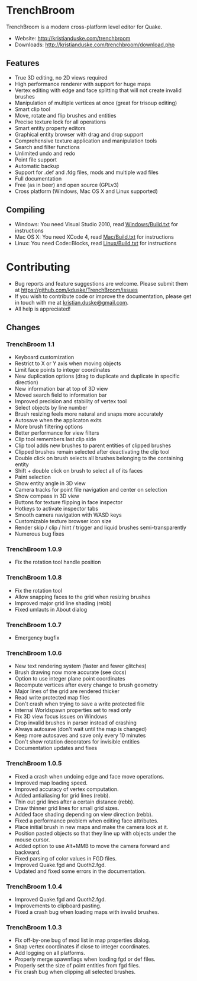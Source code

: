 # TrenchBroom

TrenchBroom is a modern cross-platform level editor for Quake.

- Website:   http://kristianduske.com/trenchbroom
- Downloads: http://kristianduske.com/trenchbroom/download.php

## Features
- True 3D editing, no 2D views required
- High performance renderer with support for huge maps
- Vertex editing with edge and face splitting that will not create invalid brushes
- Manipulation of multiple vertices at once (great for trisoup editing)
- Smart clip tool
- Move, rotate and flip brushes and entities
- Precise texture lock for all operations
- Smart entity property editors
- Graphical entity browser with drag and drop support
- Comprehensive texture application and manipulation tools
- Search and filter functions
- Unlimited undo and redo
- Point file support
- Automatic backup
- Support for .def and .fdg files, mods and multiple wad files
- Full documentation
- Free (as in beer) and open source (GPLv3)
- Cross platform (Windows, Mac OS X and Linux supported)

## Compiling
- Windows: You need Visual Studio 2010, read [Windows/Build.txt](Windows/Build.txt) for instructions
- Mac OS X: You need XCode 4, read [Mac/Build.txt](Mac/Build.txt) for instructions
- Linux: You need Code::Blocks, read [Linux/Build.txt](Linux/Build.txt) for instructions

# Contributing
- Bug reports and feature suggestions are welcome. Please submit them at https://github.com/kduske/TrenchBroom/issues
- If you wish to contribute code or improve the documentation, please get in touch with me at kristian.duske@gmail.com.
- All help is appreciated!

## Changes
### TrenchBroom 1.1
- Keyboard customization
- Restrict to X or Y axis when moving objects
- Limit face points to integer coordinates
- New duplication options (drag to duplicate and duplicate in specific direction)
- New information bar at top of 3D view
- Moved search field to information bar
- Improved precision and stability of vertex tool
- Select objects by line number
- Brush resizing feels more natural and snaps more accurately
- Autosave when the applicaton exits
- More brush filtering options
- Better performance for view filters
- Clip tool remembers last clip side
- Clip tool adds new brushes to parent entities of clipped brushes
- Clipped brushes remain selected after deactivating the clip tool
- Double click on brush selects all brushes belonging to the containing entity
- Shift + double click on brush to select all of its faces
- Paint selection
- Show entity angle in 3D view
- Camera tracks for point file navigation and center on selection
- Show compass in 3D view
- Buttons for texture flipping in face inspector
- Hotkeys to activate inspector tabs
- Smooth camera navigation with WASD keys
- Customizable texture browser icon size
- Render skip / clip / hint / trigger and liquid brushes semi-transparently
- Numerous bug fixes

### TrenchBroom 1.0.9
- Fix the rotation tool handle position

### TrenchBroom 1.0.8
- Fix the rotation tool
- Allow snapping faces to the grid when resizing brushes
- Improved major grid line shading (rebb)
- Fixed umlauts in About dialog

### TrenchBroom 1.0.7
- Emergency bugfix

### TrenchBroom 1.0.6
- New text rendering system (faster and fewer glitches)
- Brush drawing now more accurate (see docs)
- Option to use integer plane point coordinates
- Recompute vertices after every change to brush geometry
- Major lines of the grid are rendered thicker
- Read write protected map files
- Don't crash when trying to save a write protected file
- Internal Worldspawn properties set to read only
- Fix 3D view focus issues on Windows
- Drop invalid brushes in parser instead of crashing
- Always autosave (don't wait until the map is changed)
- Keep more autosaves and save only every 10 minutes
- Don't show rotation decorators for invisible entities
- Documentation updates and fixes

### TrenchBroom 1.0.5
- Fixed a crash when undoing edge and face move operations.
- Improved map loading speed.
- Improved accuracy of vertex computation.
- Added antialiasing for grid lines (rebb).
- Thin out grid lines after a certain distance (rebb).
- Draw thinner grid lines for small grid sizes.
- Added face shading depending on view direction (rebb).
- Fixed a performance problem when editing face attributes.
- Place initial brush in new maps and make the camera look at it.
- Position pasted objects so that they line up with objects under the mouse cursor.
- Added option to use Alt+MMB to move the camera forward and backward.
- Fixed parsing of color values in FGD files.
- Improved Quake.fgd and Quoth2.fgd.
- Updated and fixed some errors in the documentation.

### TrenchBroom 1.0.4
- Improved Quake.fgd and Quoth2.fgd.
- Improvements to clipboard pasting.
- Fixed a crash bug when loading maps with invalid brushes.

### TrenchBroom 1.0.3
- Fix off-by-one bug of mod list in map properties dialog.
- Snap vertex coordinates if close to integer coordinates.
- Add logging on all platforms.
- Properly merge spawnflags when loading fgd or def files.
- Properly set the size of point entities from fgd files.
- Fix crash bug when clipping all selected brushes.
